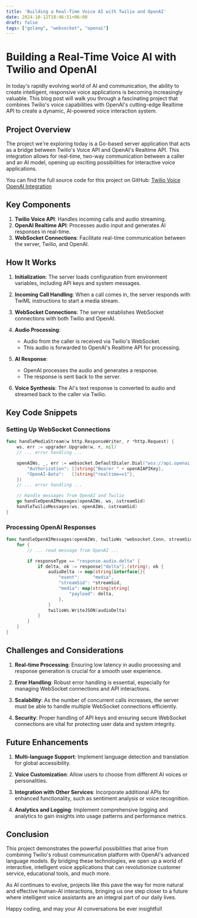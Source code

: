 ```yaml
---
title: 'Building a Real-Time Voice AI with Twilio and OpenAI'
date: 2024-10-12T18:46:51+06:00
draft: false
tags: ["golang", "websocket", "openai"]
---
```


# Building a Real-Time Voice AI with Twilio and OpenAI

In today's rapidly evolving world of AI and communication, the ability to create intelligent, responsive voice applications is becoming increasingly valuable. This blog post will walk you through a fascinating project that combines Twilio's voice capabilities with OpenAI's cutting-edge Realtime API to create a dynamic, AI-powered voice interaction system.

## Project Overview

The project we're exploring today is a Go-based server application that acts as a bridge between Twilio's Voice API and OpenAI's Realtime API. This integration allows for real-time, two-way communication between a caller and an AI model, opening up exciting possibilities for interactive voice applications.

You can find the full source code for this project on GitHub: [Twilio Voice OpenAI Integration](https://github.com/shakibhasan09/twilio-voice-openai)

## Key Components

1. **Twilio Voice API**: Handles incoming calls and audio streaming.
2. **OpenAI Realtime API**: Processes audio input and generates AI responses in real-time.
3. **WebSocket Connections**: Facilitate real-time communication between the server, Twilio, and OpenAI.

## How It Works

1. **Initialization**: The server loads configuration from environment variables, including API keys and system messages.

2. **Incoming Call Handling**: When a call comes in, the server responds with TwiML instructions to start a media stream.

3. **WebSocket Connections**: The server establishes WebSocket connections with both Twilio and OpenAI.

4. **Audio Processing**: 
   - Audio from the caller is received via Twilio's WebSocket.
   - This audio is forwarded to OpenAI's Realtime API for processing.

5. **AI Response**: 
   - OpenAI processes the audio and generates a response.
   - The response is sent back to the server.

6. **Voice Synthesis**: The AI's text response is converted to audio and streamed back to the caller via Twilio.

## Key Code Snippets

### Setting Up WebSocket Connections

```go
func handleMediaStream(w http.ResponseWriter, r *http.Request) {
    ws, err := upgrader.Upgrade(w, r, nil)
    // ... error handling ...

    openAIWs, _, err := websocket.DefaultDialer.Dial("wss://api.openai.com/v1/realtime?model=gpt-4o-realtime-preview-2024-10-01", http.Header{
        "Authorization": []string{"Bearer " + openAIAPIKey},
        "OpenAI-Beta":   []string{"realtime=v1"},
    })
    // ... error handling ...

    // Handle messages from OpenAI and Twilio
    go handleOpenAIMessages(openAIWs, ws, &streamSid)
    handleTwilioMessages(ws, openAIWs, &streamSid)
}
```

### Processing OpenAI Responses

```go
func handleOpenAIMessages(openAIWs, twilioWs *websocket.Conn, streamSid *string) {
    for {
        // ... read message from OpenAI ...

        if responseType == "response.audio.delta" {
            if delta, ok := response["delta"].(string); ok {
                audioDelta := map[string]interface{}{
                    "event":     "media",
                    "streamSid": *streamSid,
                    "media": map[string]string{
                        "payload": delta,
                    },
                }
                twilioWs.WriteJSON(audioDelta)
            }
        }
    }
}
```

## Challenges and Considerations

1. **Real-time Processing**: Ensuring low latency in audio processing and response generation is crucial for a smooth user experience.

2. **Error Handling**: Robust error handling is essential, especially for managing WebSocket connections and API interactions.

3. **Scalability**: As the number of concurrent calls increases, the server must be able to handle multiple WebSocket connections efficiently.

4. **Security**: Proper handling of API keys and ensuring secure WebSocket connections are vital for protecting user data and system integrity.

## Future Enhancements

1. **Multi-language Support**: Implement language detection and translation for global accessibility.

2. **Voice Customization**: Allow users to choose from different AI voices or personalities.

3. **Integration with Other Services**: Incorporate additional APIs for enhanced functionality, such as sentiment analysis or voice recognition.

4. **Analytics and Logging**: Implement comprehensive logging and analytics to gain insights into usage patterns and performance metrics.

## Conclusion

This project demonstrates the powerful possibilities that arise from combining Twilio's robust communication platform with OpenAI's advanced language models. By bridging these technologies, we open up a world of interactive, intelligent voice applications that can revolutionize customer service, educational tools, and much more.

As AI continues to evolve, projects like this pave the way for more natural and effective human-AI interactions, bringing us one step closer to a future where intelligent voice assistants are an integral part of our daily lives.

Happy coding, and may your AI conversations be ever insightful!


